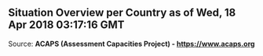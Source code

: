 ## Situation Overview per Country as of Wed, 18 Apr 2018 03:17:16 GMT

Source: **ACAPS (Assessment Capacities Project) - https://www.acaps.org**